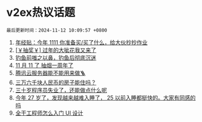 # v2ex热议话题

`最后更新时间：2024-11-12 10:09:57 +0800`

1. [年经贴：今年 1111 你准备买/买了什么，给大伙抄抄作业](https://www.v2ex.com/t/1088478)
1. [[￥抽奖￥] 过年的大呲花我又来了](https://www.v2ex.com/t/1088617)
1. [钓鱼前嗤之以鼻，钓鱼后彻底沉迷](https://www.v2ex.com/t/1088573)
1. [11 月 11 了 抽烟一周年了](https://www.v2ex.com/t/1088416)
1. [腾讯云服务器能不能用来做🪜](https://www.v2ex.com/t/1088605)
1. [三万六千块人民币的房子能住吗？](https://www.v2ex.com/t/1088705)
1. [三十岁程序员失业了，还能做点什么呢](https://www.v2ex.com/t/1088455)
1. [今年 27 岁了，发现越来越难入睡了， 25 以前入睡都挺快的。大家有同感的吗](https://www.v2ex.com/t/1088570)
1. [全干工程师怎么入门 UI 设计](https://www.v2ex.com/t/1088434)

